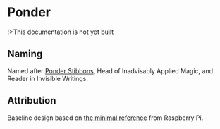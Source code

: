 # Ponder

!>This documentation is not yet built

## Naming

Named after [Ponder Stibbons](https://wiki.lspace.org/Ponder_Stibbons), Head of Inadvisably Applied Magic, and Reader in Invisible Writings.

## Attribution

Baseline design based on [the minimal reference](https://datasheets.raspberrypi.com/rp2350/hardware-design-with-rp2350.pdf) from Raspberry Pi.
